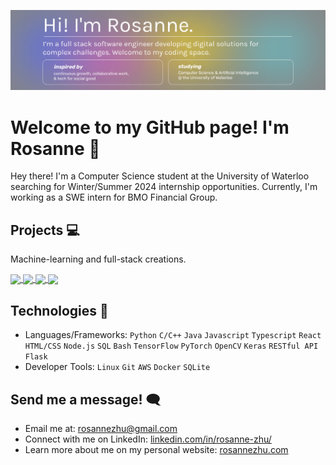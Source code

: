 [![website](display.svg "website")](https://rosannezhu.com)
# Welcome to my GitHub page! I'm Rosanne 👋
Hey there! I'm a Computer Science student at the University of Waterloo searching for Winter/Summer 2024 internship opportunities. Currently, I'm working as a SWE intern for BMO Financial Group.

## Projects 💻
Machine-learning and full-stack creations.
<br/>
  <p>
    <a href="https://github.com/roskzhu/iSpy">
      <img align="center" src="https://github-readme-stats-git-masterrstaa-rickstaa.vercel.app/api/pin/?username=roskzhu&repo=iSpy&theme=gotham&show_owner=true"/>
    </a>
    <a href="https://github.com/roskzhu/CollaboraCart">
      <img align="center" src="https://github-readme-stats-git-masterrstaa-rickstaa.vercel.app/api/pin/?username=roskzhu&repo=CollaboraCart&theme=gotham&show_owner=true"/>
    </a>
    <a href="https://github.com/roskzhu/FridgeSmart">
      <img align="center" src="https://github-readme-stats-git-masterrstaa-rickstaa.vercel.app/api/pin/?username=roskzhu&repo=FridgeSmart&theme=gotham&show_owner=true"/>
    </a>
    <a href="https://github.com/roskzhu/AutonomyBootcamp">
      <img align="center" src="https://github-readme-stats-git-masterrstaa-rickstaa.vercel.app/api/pin/?username=roskzhu&repo=AutonomyBootcamp&theme=gotham&show_owner=true"/>
    </a>
  </p>

</details>

## Technologies 🔧
* Languages/Frameworks: `Python` `C/C++` `Java` `Javascript` `Typescript` `React` `HTML/CSS` `Node.js` `SQL`  `Bash` `TensorFlow` `PyTorch` `OpenCV` `Keras` `RESTful API` `Flask`
* Developer Tools: `Linux` `Git` `AWS` `Docker` `SQLite`

## Send me a message! 🗨️
* Email me at: rosannezhu@gmail.com
* Connect with me on LinkedIn: [linkedin.com/in/rosanne-zhu/](https://www.linkedin.com/in/rosanne-zhu/)
* Learn more about me on my personal website: [rosannezhu.com](https://rosannezhu.com/)
